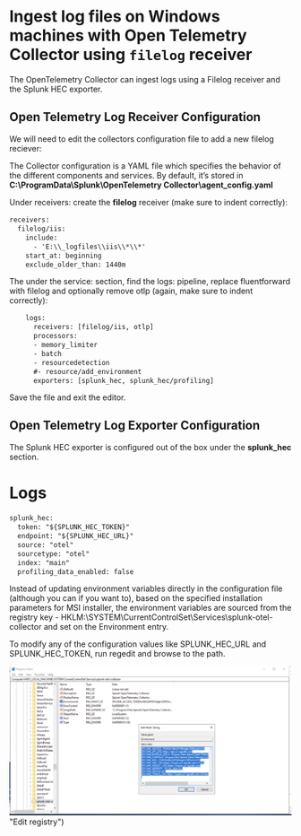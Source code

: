 # Ingest log files on Windows machines with Open Telemetry Collector using `filelog` receiver

The OpenTelemetry Collector can ingest logs using a Filelog receiver and the Splunk HEC exporter.

## Open Telemetry Log Receiver Configuration

We will need to edit the collectors configuration file to add a new filelog reciever:

The Collector configuration is a YAML file  which specifies the behavior of the different components and services. 
By default, it’s stored in **C:\ProgramData\Splunk\OpenTelemetry Collector\agent_config.yaml**


Under receivers: create the **filelog** receiver (make sure to indent correctly):

```
receivers:
  filelog/iis:
    include:
      - 'E:\\_logfiles\\iis\\*\\*'
    start_at: beginning
    exclude_older_than: 1440m
```

The under the service: section, find the logs: pipeline, replace fluentforward with filelog and optionally remove otlp (again, make sure to indent correctly):

```
    logs:
      receivers: [filelog/iis, otlp]
      processors:
      - memory_limiter
      - batch
      - resourcedetection
      #- resource/add_environment
      exporters: [splunk_hec, splunk_hec/profiling]
```

Save the file and exit the editor.


## Open Telemetry Log Exporter Configuration


The Splunk HEC exporter is configured out of the box under the **splunk_hec** section.

# Logs
```
splunk_hec:
  token: "${SPLUNK_HEC_TOKEN}"
  endpoint: "${SPLUNK_HEC_URL}"
  source: "otel"
  sourcetype: "otel"
  index: "main"
  profiling_data_enabled: false
```


Instead of updating environment variables directly in the configuration file (although you can if you want to), based on the specified installation parameters for MSI installer, the environment variables are sourced from the registry key - HKLM:\SYSTEM\CurrentControlSet\Services\splunk-otel-collector and set on the Environment entry.

To modify any of the configuration values like SPLUNK_HEC_URL and SPLUNK_HEC_TOKEN, run regedit and browse to the path.

![regedit](splunk-otel-collector-regedit.png) "Edit registry")

